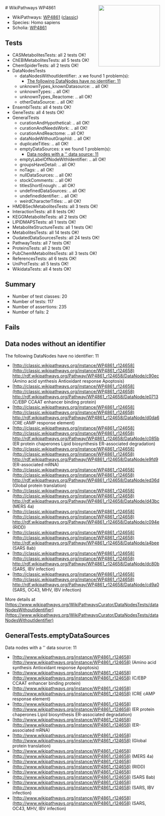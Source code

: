 <img style="float: right; width: 200px" src="https://upload.wikimedia.org/wikipedia/commons/thumb/8/83/Wplogo_with_text_500.png/640px-Wplogo_with_text_500.png" />
# WikiPathways WP4861

* WikiPathways: [WP4861](https://wikipathways.org/pathways/WP4861) ([classic](https://classic.wikipathways.org/instance/WP4861))
* Species: Homo sapiens
* Scholia: [WP4861](https://scholia.toolforge.org/wikipathways/WP4861)
## Tests
* CASMetabolitesTests: all 2 tests OK!
* ChEBIMetabolitesTests: all 5 tests OK!
* ChemSpiderTests: all 2 tests OK!
* DataNodesTests
    * dataNodesWithoutIdentifier: .x we found 1 problem(s):
        * [The following DataNodes have no identifier: 11](#8792c491)
    * unknownTypes_knownDatasource: .. all OK!
    * unknownTypes: .. all OK!
    * unknownTypes_Reactome: .. all OK!
    * otherDataSource: .. all OK!
* EnsemblTests: all 4 tests OK!
* GeneTests: all 4 tests OK!
* GeneralTests
    * curationAndHypothetical: .. all OK!
    * curationAndNeedsWork: .. all OK!
    * curationAndReactome: .. all OK!
    * dataNodeWithoutGraphId: .. all OK!
    * duplicateTitles: .. all OK!
    * emptyDataSources: x we found 1 problem(s):
        * [Data nodes with a '' data source: 11](#6531d9e5)
    * emptyLabelOfNodeWithIdentifier: .. all OK!
    * groupsHaveDetail: .. all OK!
    * noTags: .. all OK!
    * nullDataSources: .. all OK!
    * stockComments: .. all OK!
    * titlesShortEnough: .. all OK!
    * undefinedDataSources: .. all OK!
    * undefinedIdentifier: .. all OK!
    * weirdCharacterTitles: .. all OK!
* HMDBSecMetabolitesTests: all 3 tests OK!
* InteractionTests: all 8 tests OK!
* KEGGMetaboliteTests: all 2 tests OK!
* LIPIDMAPSTests: all 1 tests OK!
* MetaboliteStructureTests: all 1 tests OK!
* MetabolitesTests: all 14 tests OK!
* OudatedDataSourcesTests: all 24 tests OK!
* PathwayTests: all 7 tests OK!
* ProteinsTests: all 2 tests OK!
* PubChemMetabolitesTests: all 3 tests OK!
* ReferencesTests: all 6 tests OK!
* UniProtTests: all 5 tests OK!
* WikidataTests: all 4 tests OK!


## Summary

* Number of test classes: 20
* Number of tests: 117
* Number of assertions: 235
* Number of fails: 2

## Fails

<a name="8792c491" />

## Data nodes without an identifier

The following DataNodes have no identifier: 11

* [http://classic.wikipathways.org/instance/WP4861_r124658](http://classic.wikipathways.org/instance/WP4861_r124658) http://rdf.wikipathways.org/Pathway/WP4861_r124658/DataNode/c90ec (Amino acid synthesis
Antioxidant response
Apoptosis)
* [http://classic.wikipathways.org/instance/WP4861_r124658](http://classic.wikipathways.org/instance/WP4861_r124658) http://rdf.wikipathways.org/Pathway/WP4861_r124658/DataNode/e0713 (C/EBP
CCAAT enhancer binding protein)
* [http://classic.wikipathways.org/instance/WP4861_r124658](http://classic.wikipathways.org/instance/WP4861_r124658) http://rdf.wikipathways.org/Pathway/WP4861_r124658/DataNode/d0da6 (CRE
cAMP response element)
* [http://classic.wikipathways.org/instance/WP4861_r124658](http://classic.wikipathways.org/instance/WP4861_r124658) http://rdf.wikipathways.org/Pathway/WP4861_r124658/DataNode/c085b (ER protein chaperones
Lipid biosynthesis
ER-associated degradation)
* [http://classic.wikipathways.org/instance/WP4861_r124658](http://classic.wikipathways.org/instance/WP4861_r124658) http://rdf.wikipathways.org/Pathway/WP4861_r124658/DataNode/e9fd9 (ER-associated
mRNA)
* [http://classic.wikipathways.org/instance/WP4861_r124658](http://classic.wikipathways.org/instance/WP4861_r124658) http://rdf.wikipathways.org/Pathway/WP4861_r124658/DataNode/ed36d (Global protein
translation)
* [http://classic.wikipathways.org/instance/WP4861_r124658](http://classic.wikipathways.org/instance/WP4861_r124658) http://rdf.wikipathways.org/Pathway/WP4861_r124658/DataNode/d43bc (MERS 4a)
* [http://classic.wikipathways.org/instance/WP4861_r124658](http://classic.wikipathways.org/instance/WP4861_r124658) http://rdf.wikipathways.org/Pathway/WP4861_r124658/DataNode/c094e (RIDD)
* [http://classic.wikipathways.org/instance/WP4861_r124658](http://classic.wikipathways.org/instance/WP4861_r124658) http://rdf.wikipathways.org/Pathway/WP4861_r124658/DataNode/a4bee (SARS 8ab)
* [http://classic.wikipathways.org/instance/WP4861_r124658](http://classic.wikipathways.org/instance/WP4861_r124658) http://rdf.wikipathways.org/Pathway/WP4861_r124658/DataNode/dc80b (SARS, IBV infection)
* [http://classic.wikipathways.org/instance/WP4861_r124658](http://classic.wikipathways.org/instance/WP4861_r124658) http://rdf.wikipathways.org/Pathway/WP4861_r124658/DataNode/cd9a0 (SARS, OC43,
MHV, IBV infection)


More details at [https://www.wikipathways.org/WikiPathwaysCurator/DataNodesTests/dataNodesWithoutIdentifier](https://www.wikipathways.org/WikiPathwaysCurator/DataNodesTests/dataNodesWithoutIdentifier)

<a name="6531d9e5" />

## GeneralTests.emptyDataSources

Data nodes with a '' data source: 11

* [http://www.wikipathways.org/instance/WP4861_r124658](http://www.wikipathways.org/instance/WP4861_r124658) (Amino acid synthesis
Antioxidant response
Apoptosis)
* [http://www.wikipathways.org/instance/WP4861_r124658](http://www.wikipathways.org/instance/WP4861_r124658) (C/EBP
CCAAT enhancer binding protein)
* [http://www.wikipathways.org/instance/WP4861_r124658](http://www.wikipathways.org/instance/WP4861_r124658) (CRE
cAMP response element)
* [http://www.wikipathways.org/instance/WP4861_r124658](http://www.wikipathways.org/instance/WP4861_r124658) (ER protein chaperones
Lipid biosynthesis
ER-associated degradation)
* [http://www.wikipathways.org/instance/WP4861_r124658](http://www.wikipathways.org/instance/WP4861_r124658) (ER-associated
mRNA)
* [http://www.wikipathways.org/instance/WP4861_r124658](http://www.wikipathways.org/instance/WP4861_r124658) (Global protein
translation)
* [http://www.wikipathways.org/instance/WP4861_r124658](http://www.wikipathways.org/instance/WP4861_r124658) (MERS 4a)
* [http://www.wikipathways.org/instance/WP4861_r124658](http://www.wikipathways.org/instance/WP4861_r124658) (RIDD)
* [http://www.wikipathways.org/instance/WP4861_r124658](http://www.wikipathways.org/instance/WP4861_r124658) (SARS 8ab)
* [http://www.wikipathways.org/instance/WP4861_r124658](http://www.wikipathways.org/instance/WP4861_r124658) (SARS, IBV infection)
* [http://www.wikipathways.org/instance/WP4861_r124658](http://www.wikipathways.org/instance/WP4861_r124658) (SARS, OC43,
MHV, IBV infection)


